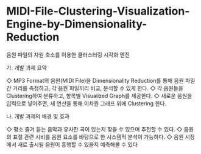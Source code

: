 # MIDI-File-Clustering-Visualization-Engine-by-Dimensionality-Reduction
음원 파일의 차원 축소를 이용한 클러스터링 시각화 엔진

가. 개발 과제 요약

 ◇ MP3 Format의 음원(MIDI File)을 Dimensionality Reduction를 통해 음원 파일 간 거리를 측정하고,  각 음원 파일끼리 비교, 분석할 수 있게 한다. 
 ◇ 각 음원들을 Clustering하여 분류하고, 항목별 Visualized Graph를 제공한다.
 ◇ 새로운 음원을 입력으로 넣어주면, 새 연산을 통해 이차원 그래프 위에 Clustering 한다.

나. 개발 과제의 배경 및 효과

 ◇ 평소 즐겨 듣는 음악과 유사한 곡이 있는지 찾을 수 있으며 추천할 수 있다.
 ◇ 음원의 표절 관련 시비를 음원 요소를 바탕으로 한 시스템적 분석이 가능하다.
 ◇ 음원 시장에서 새로 출시될 음원이 흥행할 수 있을지 예측해볼 수 있다

